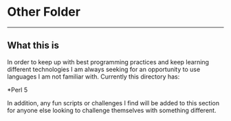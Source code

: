 # Other Folder

--- 

## What this is

In order to keep up with best programming practices and keep learning different technologies I am always seeking for an opportunity to use languages I am not familiar with. Currently this directory has:

 *Perl 5

In addition, any fun scripts or challenges I find will be added to this section for anyone else looking to challenge themselves with something different. 